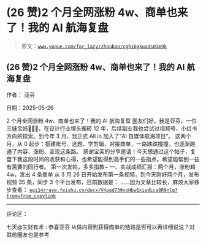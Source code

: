 # (26 赞)2 个月全网涨粉 4w、商单也来了！我的 AI 航海复盘

> 原文：[`www.yuque.com/for_lazy/zhoubao/cghi6gkuads01m9k`](https://www.yuque.com/for_lazy/zhoubao/cghi6gkuads01m9k)

## (26 赞)2 个月全网涨粉 4w、商单也来了！我的 AI 航海复盘

作者： 亚芬

日期：2025-05-26

2 个月全网涨粉 4w、商单也来了！我的 AI 航海复盘
圈友们好，我是亚芬，一位三娃宝妈👩👧👦，在设计行业埋头搬砖 12 年，后续副业我也尝试过视频号、小红书方向的探索。到今年 3 月，我正式 All
in 加入了“AI 自媒体航海项目”。 这两个月，从 0 起步：搭建账号、选题、学剪辑、对接商单，一路跌跌撞撞，也逐渐跑通了内容、涨粉、变现这条路。
感谢宝芙的分享邀请！今天想通过这个帖子，复盘下我这段时间的收获和心得，也希望能得到高手们的一些指点。希望能帮到一些有需要的同行者。 第一次发帖，多多指教~
一、实战成绩汇报：两个月，涨粉超 4w，发出 4 条商单 从 3 月 26 日开始发布第一条视频，到今天刚好两个月，发布视频 35 条，同步 3 个平台发布，目前数据是：
......因为文章比较长，麻烦大家移步查看： [`egi14rraye.feishu.cn/docx/V4pqd739voHbw1xiwdLca8R9nlg?from=from_copylink`](https://egi14rraye.feishu.cn/docx/V4pqd739voHbw1xiwdLca8R9nlg?from=from_copylink)

* * *

评论区：

七天@生财有术 : 恭喜亚芬 从做内容到获得商单的链路是否可以再详细说说？对其他圈友也是参考